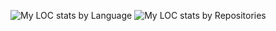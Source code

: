 ![My LOC stats by Language](https://api.githubtrends.io/user/svg/PantheraNestah/langs?time_range=one_year&loc_metric=changed&theme=bright_lights) ![My LOC stats by Repositories](https://api.githubtrends.io/user/svg/PantheraNestah/repos?time_range=one_year&loc_metric=changed&theme=synthwaves)
<!--
**PantheraNestah/PantheraNestah** is a ✨ _special_ ✨ repository because its `README.md` (this file) appears on your GitHub profile.

Here are some ideas to get you started:

- 🔭 I’m currently working on ...
- 🌱 I’m currently learning ...
- 👯 I’m looking to collaborate on ...
- 🤔 I’m looking for help with ...
- 💬 Ask me about ...
- 📫 How to reach me: ...
- 😄 Pronouns: ...
- ⚡ Fun fact: ...
-->
